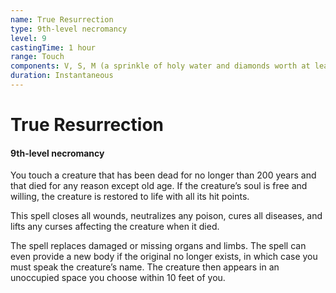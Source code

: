 ```yaml
---
name: True Resurrection
type: 9th-level necromancy
level: 9
castingTime: 1 hour
range: Touch
components: V, S, M (a sprinkle of holy water and diamonds worth at least 25,000 gp which the spell consumes)
duration: Instantaneous
---
```


# True Resurrection

#### 9th-level necromancy

You touch a creature that has been dead for no longer than 200 years and that died for any reason except old age. If the creature’s soul is free and willing, the creature is restored to life with all its hit points.

This spell closes all wounds, neutralizes any poison, cures all diseases, and lifts any curses affecting the creature when it died.

The spell replaces damaged or missing organs and limbs. The spell can even provide a new body if the original no longer exists, in which case you must speak the creature’s name. The creature then appears in an unoccupied space you choose within 10 feet of you.
